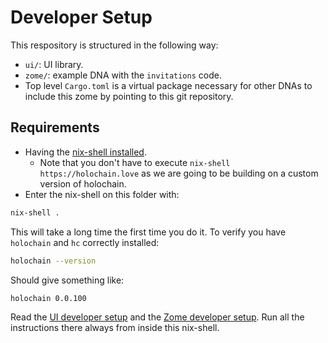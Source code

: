 # Developer Setup

This respository is structured in the following way:

- `ui/`: UI library.
- `zome/`: example DNA with the `invitations` code.
- Top level `Cargo.toml` is a virtual package necessary for other DNAs to include this zome by pointing to this git repository.

## Requirements

- Having the [nix-shell installed](https://developer.holochain.org/docs/install/#install-the-nix-package-manager).
  - Note that you don't have to execute `nix-shell https://holochain.love` as we are going to be building on a custom version of holochain.
- Enter the nix-shell on this folder with:

```bash
nix-shell .
```

This will take a long time the first time you do it. To verify you have `holochain` and `hc` correctly installed: 

```bash
holochain --version
```

Should give something like:

```bash
holochain 0.0.100
```

Read the [UI developer setup](/ui/README.md) and the [Zome developer setup](/zome/README.md). Run all the instructions there always from inside this nix-shell.
